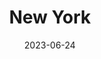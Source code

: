 ---
title: "New York"
cc-type: state
borders:
  - Canada
  - Connecticut
  - Massachusetts
  - New Jersey
  - Pennsylvania
  - Rhode Island
  - Vermont
country:
  - United States
date: 2023-06-24
hashtag: new-york
tags:
  - state
  - United States
---